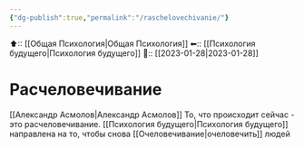 ```yaml
---
{"dg-publish":true,"permalink":"/raschelovechivanie/"}
---
```



⬆:: [[Общая Психология\|Общая Психология]]
⬅:: [[Психология будущего\|Психология будущего]]
📅:: [[2023-01-28\|2023-01-28]]

# Расчеловечивание
[[Александр Асмолов\|Александр Асмолов]]
То, что происходит сейчас - это расчеловечивание. [[Психология будущего\|Психология будущего]] направлена на то, чтобы снова [[Очеловечивание\|очеловечить]] людей